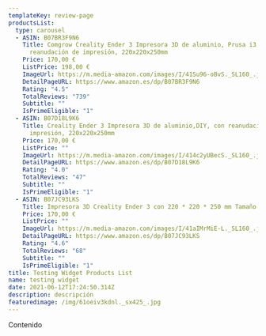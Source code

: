 ```yaml
---
templateKey: review-page
productsList:
  type: carousel
  - ASIN: B07BR3F9N6
    Title: Comgrow Creality Ender 3 Impresora 3D de aluminio, Prusa i3, DYI, con
      reanudación de impresión, 220x220x250mm
    Price: 170,00 €
    ListPrice: 198,00 €
    ImageUrl: https://m.media-amazon.com/images/I/41Su96-oBvS._SL160_.jpg
    DetailPageURL: https://www.amazon.es/dp/B07BR3F9N6
    Rating: "4.5"
    TotalReviews: "739"
    Subtitle: ""
    IsPrimeEligible: "1"
  - ASIN: B07D18L9K6
    Title: Creality Ender 3 Impresora 3D de aluminio,DIY, con reanudación de
      impresión, 220x220x250mm
    Price: 170,00 €
    ListPrice: ""
    ImageUrl: https://m.media-amazon.com/images/I/414c2yUBecS._SL160_.jpg
    DetailPageURL: https://www.amazon.es/dp/B07D18L9K6
    Rating: "4.0"
    TotalReviews: "47"
    Subtitle: ""
    IsPrimeEligible: "1"
  - ASIN: B07JC93LKS
    Title: Impresora 3D Creality Ender 3 con 220 * 220 * 250 mm Tamaño de impressio
    Price: 170,00 €
    ListPrice: ""
    ImageUrl: https://m.media-amazon.com/images/I/41aIMrMiE-L._SL160_.jpg
    DetailPageURL: https://www.amazon.es/dp/B07JC93LKS
    Rating: "4.6"
    TotalReviews: "68"
    Subtitle: ""
    IsPrimeEligible: "1"
title: Testing Widget Products List
name: testing widget
date: 2021-06-12T17:24:50.314Z
description: descripción
featuredimage: /img/61oeiv3kdnl._sx425_.jpg
---
```

Contenido